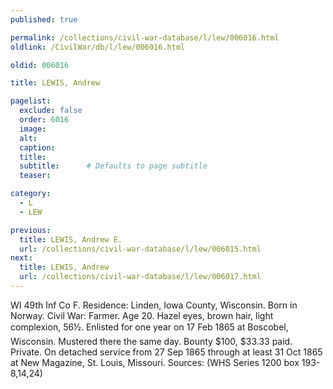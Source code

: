 ```yaml
---
published: true

permalink: /collections/civil-war-database/l/lew/006016.html
oldlink: /CivilWar/db/l/lew/006016.html

oldid: 006016

title: LEWIS, Andrew

pagelist:
  exclude: false
  order: 6016
  image: 
  alt:
  caption:
  title:
  subtitle:      # Defaults to page subtitle
  teaser:

category: 
  - L 
  - LEW

previous:
  title: LEWIS, Andrew E.
  url: /collections/civil-war-database/l/lew/006015.html  
next:
  title: LEWIS, Andrew
  url: /collections/civil-war-database/l/lew/006017.html   
---
```

WI 49th Inf Co F. Residence: Linden, Iowa County, Wisconsin. Born in Norway. Civil War: Farmer. Age 20. Hazel eyes, brown hair, light complexion, 5&#146;6&frac12;&#148;. Enlisted for one year on 17 Feb 1865 at Boscobel, Wisconsin. Mustered there the same day. Bounty $100, $33.33 paid. Private. On detached service from 27 Sep 1865 through at least 31 Oct 1865 at New Magazine, St. Louis, Missouri. Sources: (WHS Series 1200 box 193-8,14,24)